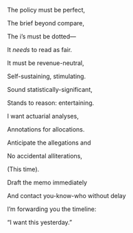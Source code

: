 The policy must be perfect,

The brief beyond compare,

The i’s must be dotted—

It *needs* to read as fair. 

  

It must be revenue-neutral,

Self-sustaining, stimulating.

Sound statistically-significant,

Stands to reason: entertaining. 

  

I want actuarial analyses,

Annotations for allocations.

Anticipate the allegations and

No accidental alliterations,

(This time). 

  

Draft the memo immediately 

And contact you-know-who without delay

I’m forwarding you the timeline: 

“I want this yesterday.”